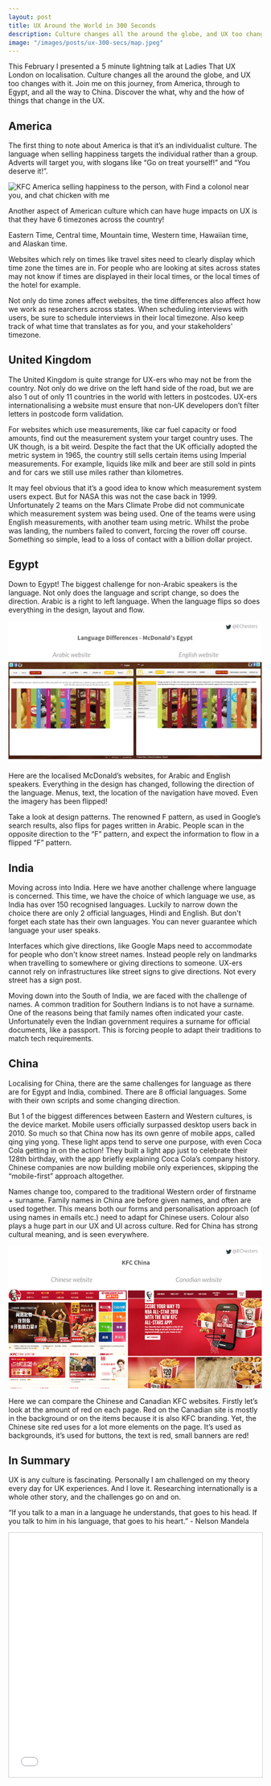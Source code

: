 ```yaml
---
layout: post
title: UX Around the World in 300 Seconds
description: Culture changes all the around the globe, and UX too changes with it. Join me on this journey, from America, through to Egypt, and all the way to China. Discover the what, why and the how of things that change in the UX.
image: "/images/posts/ux-300-secs/map.jpeg"
---
```


<p class="summary text-left">This February I presented a 5 minute lightning talk at Ladies That UX London on localisation. Culture changes all the around the globe, and UX too changes with it. Join me on this journey, from America, through to Egypt, and all the way to China. Discover the what, why and the how of things that change in the UX.</p>

## America

The first thing to note about America is that it’s an individualist culture. The language when selling happiness targets the individual rather than a group. Adverts will target you, with slogans like “Go on treat yourself!” and “You deserve it!”.

<img src="/images/posts/ux-300-secs/US-KFC.gif" alt="KFC America selling happiness to the person, with Find a colonol near you, and chat chicken with me"/>

Another aspect of American culture which can have huge impacts on UX is that they have 6 timezones across the country! 

<p class="sidenote">Eastern Time, Central time, Mountain time, Western time, Hawaiian time, and Alaskan time.</p>

Websites which rely on times like travel sites need to clearly display which time zone the times are in. For people who are looking at sites across states may not know if times are displayed in their local times, or the local times of the hotel for example. 

Not only do time zones affect websites, the time differences also affect how we work as researchers across states. When scheduling interviews with users, be sure to schedule interviews in their local timezone. Also keep track of what time that translates as for you, and your stakeholders' timezone.


## United Kingdom

The United Kingdom is quite strange for UX-ers who may not be from the country. Not only do we drive on the left hand side of the road, but we are also 1 out of only 11 countries in the world with letters in postcodes. UX-ers internationalising a website must ensure that non-UK developers don’t filter letters in postcode form validation.

For websites which use measurements, like car fuel capacity or food amounts, find out the measurement system your target country uses. The UK though, is a bit weird. Despite the fact that the UK officially adopted the metric system in 1965, the country still sells certain items using Imperial measurements. For example, liquids like milk and beer are still sold in pints and for cars we still use miles rather than kilometres.

It may feel obvious that it’s a good idea to know which measurement system users expect. But for NASA this was not the case back in 1999. Unfortunately 2 teams on the Mars Climate Probe did not communicate which measurement system was being used. One of the teams were using English measurements, with another team using metric. Whilst the probe was landing, the numbers failed to convert, forcing the rover off course. Something so simple, lead to a loss of contact with a billion dollar project.

## Egypt

Down to Egypt! The biggest challenge for non-Arabic speakers is the language. Not only does the language and script change, so does the direction. Arabic is a right to left language. When the language flips so does everything in the design, layout and flow. 

<img src="/images/posts/ux-300-secs/Slide6.png" alt="Egyptian McDonald's websites for English and Arabic, displaying how the whole page flips when translated"/>

Here are the localised McDonald’s websites, for Arabic and English speakers. Everything in the design has changed, following the direction of the language. Menus, text, the location of the navigation have moved. Even the imagery has been flipped!

Take a look at design patterns. The renowned F pattern, as used in Google’s search results, also flips for pages written in Arabic. People scan in the opposite direction to the “F” pattern, and expect the information to flow in a flipped “F” pattern. 

## India 

Moving across into India. Here we have another challenge where language is concerned. This time, we have the choice of which language we use, as India has over 150 recognised languages. Luckily to narrow down the choice there are only 2 official languages, Hindi and English. But don't forget each state has their own languages. You can never guarantee which language your user speaks.

Interfaces which give directions, like Google Maps need to accommodate for people who don't know street names. Instead people rely on landmarks when travelling to somewhere or giving directions to someone. UX-ers cannot rely on infrastructures like street signs to give directions. Not every street has a sign post. 

Moving down into the South of India, we are faced with the challenge of names. A common tradition for Southern Indians is to not have a surname. One of the reasons being that family names often indicated your caste. Unfortunately even the Indian government requires a surname for official documents, like a passport. This is forcing people to adapt their traditions to match tech requirements.

## China

Localising for China, there are the same challenges for language as there are for Egypt and India, combined. There are 8 official languages. Some with their own scripts and some changing direction.

But 1 of the biggest differences between Eastern and Western cultures, is the device market. Mobile users officially surpassed desktop users back in 2010. So much so that China now has its own genre of mobile apps, called qing ying yong. These light apps tend to serve one purpose, with even Coca Cola getting in on the action! They built a light app just to celebrate their 128th birthday, with the app briefly explaining Coca Cola’s company history. Chinese companies are now building mobile only experiences, skipping the “mobile-first” approach altogether.

Names change too, compared to the traditional Western order of firstname + surname. Family names in China are before given names, and often are used together. This means both our forms and personalisation approach (of using names in emails etc.) need to adapt for Chinese users. 
Colour also plays a huge part in our UX and UI across culture. Red for China has strong cultural meaning, and is seen everywhere. 

<img src="/images/posts/ux-300-secs/Slide10.png" alt="Comparison of the Chinese KFC website to the Canadian website. The Chinese site has more red in the elements rather than just backgrounds. Canadian website has a lot less adverts on the page and is less dense in information."/>

Here we can compare the Chinese and Canadian KFC websites. Firstly let’s look at the amount of red on each page. Red on the Canadian site is mostly in the background or on the items because it is also KFC branding. Yet, the Chinese site red uses for a lot more elements on the page. It’s used as backgrounds, it’s used for buttons, the text is red, small banners are red!

## In Summary

UX is any culture is fascinating. Personally I am challenged on my theory every day for UK experiences. And I love it. Researching internationally is a whole other story, and the challenges go on and on. 

<p class="sidenote">“If you talk to a man in a language he understands, that goes to his head. If you talk to him in his language, that goes to his heart.” - Nelson Mandela</p>

<iframe src="//www.slideshare.net/slideshow/embed_code/key/JmNpdUq3CzDaoE" width="595" height="485" frameborder="0" marginwidth="0" marginheight="0" scrolling="no" style="border:1px solid #CCC; border-width:1px; margin-bottom:5px; max-width: 100%;" allowfullscreen> </iframe>

